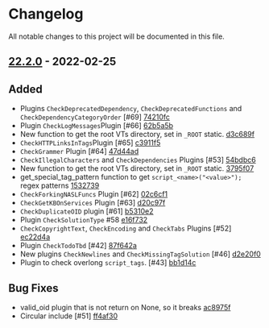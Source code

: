 # Changelog

All notable changes to this project will be documented in this file.

## [22.2.0] - 2022-02-25

## Added
* Plugins `CheckDeprecatedDependency`, `CheckDeprecatedFunctions` and `CheckDependencyCategoryOrder` [#69] [74210fc](https://github.com/greenbone/naslinter/commit/74210fc)
* Plugin `CheckLogMessages`Plugin [#66] [62b5a5b](https://github.com/greenbone/naslinter/commit/62b5a5b)
* New function to get the root VTs directory, set in `_ROOT` static. [d3c689f](https://github.com/greenbone/naslinter/commit/d3c689f)
* `CheckHTTPLinksInTags`Plugin  [#65] [c3911f5](https://github.com/greenbone/naslinter/commit/c3911f5)
* `CheckGrammer` Plugin [#64] [47d44ad](https://github.com/greenbone/naslinter/commit/47d44ad)
* `CheckIllegalCharacters` and `CheckDependencies` Plugins [#53] [54bdbc6](https://github.com/greenbone/naslinter/commit/54bdbc6)
* New function to get the root VTs directory, set in `_ROOT` static. [3795f07](https://github.com/greenbone/naslinter/commit/3795f07)
* get_special_tag_pattern function to get `script_<name>("<value>");` regex patterns [1532739](https://github.com/greenbone/naslinter/commit/1532739)
* `CheckForkingNASLFuncs` Plugin [#62] [02c6cf1](https://github.com/greenbone/naslinter/commit/02c6cf1)
* `CheckGetKBOnServices` Plugin [#63] [d20c97f](https://github.com/greenbone/naslinter/commit/d20c97f)
* `CheckDuplicateOID` plugin [#61] [b5310e2](https://github.com/greenbone/naslinter/commit/b5310e2)
* Plugin `CheckSolutionType` #58 [e16f732](https://github.com/greenbone/naslinter/commit/e16f732)
* `CheckCopyrightText`, `CheckEncoding` and `CheckTabs` Plugins [#52] [ec22d4a](https://github.com/greenbone/naslinter/commit/ec22d4a)
* Plugin `CheckTodoTbd` [#42] [87f642a](https://github.com/greenbone/naslinter/commit/87f642a)
* New plugins `CheckNewlines` and `CheckMissingTagSolution` [#46] [d2e20f0](https://github.com/greenbone/naslinter/commit/d2e20f0)
* Plugin to check overlong `script_tags`. [#43] [bb1d14c](https://github.com/greenbone/naslinter/commit/bb1d14c)

## Bug Fixes
* valid_oid plugin that is not return on None, so it breaks [ac8975f](https://github.com/greenbone/naslinter/commit/ac8975f)
* Circular include [#51] [ff4af30](https://github.com/greenbone/naslinter/commit/ff4af30)

[22.2.0]: https://github.com/greenbone/naslinter/compare/22.2.0.dev1...22.2.0